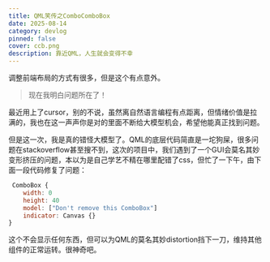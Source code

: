```yaml
---
title: QML笑传之ComboComboBox
date: 2025-08-14
category: devlog
pinned: false
cover: ccb.png
description: 靠近QML，人生就会变得不幸
---
```


调整前端布局的方式有很多，但是这个有点意外。

> 现在我明白问题所在了！

最近用上了cursor，别的不说，虽然离自然语言编程有点距离，但情绪价值是拉满的，我也在这一声声你是对的里面不断给大模型机会，希望他能真正找到问题。

但是这一次，我是真的错怪大模型了。QML的底层代码简直是一坨狗屎，很多问题在stackoverflow甚至搜不到，这次的项目中，我们遇到了一个GUI会莫名其妙变形挤压的问题，本以为是自己学艺不精在哪里配错了css，但忙了一下午，由下面一段代码修复了问题：
```qml
 ComboBox {
    width: 0
    height: 40
    model: ["Don't remove this ComboBox"]
    indicator: Canvas {}
}
```
这个不会显示任何东西，但可以为QML的莫名其妙distortion挡下一刀，维持其他组件的正常运转。很神奇吧。